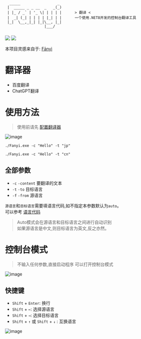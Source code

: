 ```
  _____                 _ 
 |  _____ _ _ __  _   _(_)
 | |_ / _` | '_ \| | | | |      > 翻译 <
 |  _| (_| | | | | |_| | |      一个使用.NET8开发的控制台翻译工具
 |_|  \__,_|_| |_|\__, |_|
                  |___/   
```

###

<div>
  <img src="https://img.shields.io/github/stars/zkhssb/Fanyi?&style=for-the-badge&logoColor=white%20style=%22margin-bottom:%205px;">
  <img src="https://img.shields.io/badge/.NET-8.0-%2324292e.svg?&style=for-the-badge&logoColor=white%20style=%22margin-bottom:%205px;" />
</a> 

本项目灵感来自于: [Fānyì](https://github.com/afc163/fanyi)

# 翻译器

- 百度翻译
- ChatGPT翻译

# 使用方法

> 使用前请先 [配置翻译器](Options.md)

![image](https://github.com/user-attachments/assets/2d5e399d-cdbb-46d5-88f6-366f1471e4c5)

```
./Fanyi.exe -c "Hello" -t "jp"
```

```
./Fanyi.exe -c "Hello" -t "cn"
```

## 全部参数

 -  `-c` `-content` 要翻译的文本
 -  `-t` `-to` 目标语言
 -  `-f` `-from` 源语言

`源语言`和`目标语言`需要填语言代码,如不指定本参数默认为`auto`。       
可以参考 [语言代码](Languages.md)

> Auto模式会在源语言和目标语言之间进行自动识别      
> 如果源语言是中文,则目标语言为英文,反之亦然。

# 控制台模式

> 不输入任何参数,直接启动程序 可以打开控制台模式

![image](https://github.com/user-attachments/assets/013a04d5-f068-4505-83d4-0b9325aeaa75)

## 快捷键

- `Shift` + `Enter`: 换行
- `Shift` + `←`: 选择源语言
- `Shift` + `→`: 选择目标语言
- `Shift` + `↑` 或 `Shift` + `↓` : 互换语言

![image](https://github.com/user-attachments/assets/3c26eef4-7d47-42b3-8652-be201cf7177e)
